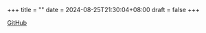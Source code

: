 +++
title =  ""
date = 2024-08-25T21:30:04+08:00
draft = false
+++

[GitHub](https://github.com/scholar7r)
